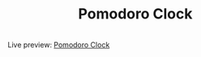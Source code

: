 <h1 align="center">Pomodoro Clock</h1><br>
Live preview: <a href="https://ash-win-n.github.io/pomodoro-clock/">Pomodoro Clock</a></p><br>


